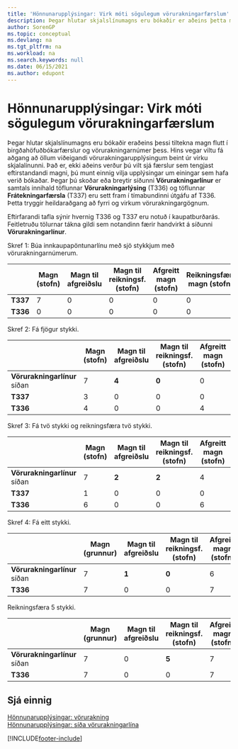 ```yaml
---
title: 'Hönnunarupplýsingar: Virk móti sögulegum vörurakningarfærslum'
description: Þegar hlutar skjalslínumagns eru bókaðir er aðeins þetta magn flutt í birgðahöfuðbókarfærslur og vörurakningarnúmer þess.
author: SorenGP
ms.topic: conceptual
ms.devlang: na
ms.tgt_pltfrm: na
ms.workload: na
ms.search.keywords: null
ms.date: 06/15/2021
ms.author: edupont
---
```

# <a name="design-details-active-versus-historic-item-tracking-entries"></a><a name="design-details-active-versus-historic-item-tracking-entries"></a><a name="design-details-active-versus-historic-item-tracking-entries"></a>Hönnunarupplýsingar: Virk móti sögulegum vörurakningarfærslum
Þegar hlutar skjalslínumagns eru bókaðir eraðeins þessi tiltekna magn flutt í birgðahöfuðbókarfærslur og vörurakningarnúmer þess. Hins vegar viltu fá aðgang að öllum viðeigandi vörurakningarupplýsingum beint úr virku skjalalínunni. Það er, ekki aðeins verður þú vilt sjá færslur sem tengjast eftirstandandi magni, þú munt einnig vilja upplýsingar um einingar sem hafa verið bókaðar. Þegar þú skoðar eða breytir síðunni **Vörurakningarlínur** er samtals innihald töflunnar **Vörurakningarlýsing** (T336) og töflunnar **Frátekningarfærsla** (T337) eru sett fram í tímabundinni útgáfu af T336. Þetta tryggir heildaraðgang að fyrri og virkum vörurakningargögnum.  

 Eftirfarandi tafla sýnir hvernig T336 og T337 eru notuð í kaupatburðarás. Feitletruðu tölurnar tákna gildi sem notandinn færir handvirkt á síðunni **Vörurakningarlínur**.  

 Skref 1: Búa innkaupapöntunarlínu með sjö stykkjum með  vörurakningarnúmerum.  

||**Magn (stofn)**|**Magn til afgreiðslu**|**Magn til reikningsf. (stofn)**|**Afgreitt magn (stofn)**|**Reikningsfært magn (stofn)**|  
|-|----------------------------------------------|--------------------------------------------|------------------------------------------------------|-------------------------------------------------------|--------------------------------------------------------|  
|**T337**|7|0|0|0|0|  
|**T336**|0|0|0|0|0|  

 Skref 2: Fá fjögur stykki.  

||**Magn (stofn)**|**Magn til afgreiðslu**|**Magn til reikningsf. (stofn)**|**Afgreitt magn (stofn)**|**Reikningsfært magn (stofn)**|  
|-|----------------------------------------------|--------------------------------------------|------------------------------------------------------|-------------------------------------------------------|--------------------------------------------------------|  
|**Vörurakningarlínur** síðan|7|**4**|**0**|0|0|  
|**T337**|3|0|0|0|0|  
|**T336**|4|0|0|4|0|  

 Skref 3: Fá tvö stykki og reikningsfæra tvö stykki.  

||**Magn (stofn)**|**Magn til afgreiðslu**|**Magn til reikningsf. (stofn)**|**Afgreitt magn (stofn)**|**Reikningsfært magn (stofn)**|  
|-|----------------------------------------------|--------------------------------------------|------------------------------------------------------|-------------------------------------------------------|--------------------------------------------------------|  
|**Vörurakningarlínur** síðan|7|**2**|**2**|4|0|  
|**T337**|1|0|0|0|0|  
|**T336**|6|0|0|6|2|  

 Skref 4: Fá eitt stykki.  

||**Magn (grunnur)**|**Magn til afgreiðslu**|**Magn til reikningsf. (stofn)**|**Afgreitt magn (stofn)**|**Reikningsfært magn (stofn)**|  
|-|----------------------------------------------|--------------------------------------------|------------------------------------------------------|-------------------------------------------------------|--------------------------------------------------------|  
|**Vörurakningarlínur** síðan|7|**1**|**0**|6|2|  
|**T336**|7|0|0|7|2|  

 Reikningsfæra 5 stykki.  

||**Magn (grunnur)**|**Magn til afgreiðslu**|**Magn til reikningsf. (stofn)**|**Afgreitt magn (stofn)**|**Reikningsfært magn (stofn)**|  
|-|----------------------------------------------|--------------------------------------------|------------------------------------------------------|-------------------------------------------------------|--------------------------------------------------------|  
|**Vörurakningarlínur** síðan|7|0|**5**|7|2|  
|**T336**|7|0|0|7|7|  

## <a name="see-also"></a><a name="see-also"></a><a name="see-also"></a>Sjá einnig
 [Hönnunarupplýsingar: vörurakning](design-details-item-tracking.md)   
 [Hönnunarupplýsingar: síða vörurakningarlína](design-details-item-tracking-lines-window.md)


[!INCLUDE[footer-include](includes/footer-banner.md)]
